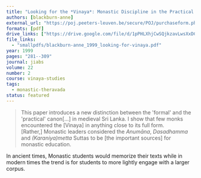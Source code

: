 ```yaml
---
title: "Looking for the *Vinaya*: Monastic Discipline in the Practical Canons of the Theravada"
authors: [blackburn-anne]
external_url: "https://poj.peeters-leuven.be/secure/POJ/purchaseform.php?id=3275082&sid="
formats: [pdf]
drive_links: ["https://drive.google.com/file/d/1pPHLXhjCwSQjkzavLwsXxDC4I1S6FP-m/view?usp=drivesdk"]
file_links:
  - "smallpdfs/blackburn-anne_1999_looking-for-vinaya.pdf"
year: 1999
pages: "281--309"
journal: jiabs
volume: 22
number: 2
course: vinaya-studies
tags:
  - monastic-theravada
status: featured
---
```


> This paper introduces a new distinction between the 'formal' and the 'practical' canon[...] in medieval Sri Lanka. I show that few monks encountered the [Vinaya] in anything close to its full form.  
[Rather,] Monastic leaders considered the *Anumāna*, *Dasadhamma* and *(Karaniya)metta* Suttas to be [the important sources] for monastic education.

In ancient times, Monastic students would memorize their texts while in modern times the trend is for students to more lightly engage with a larger corpus.
